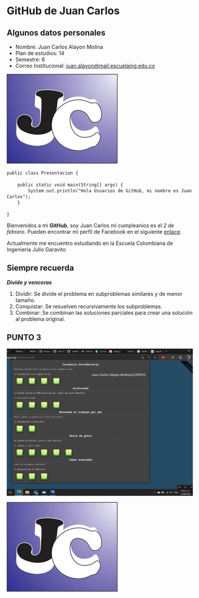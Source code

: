 # GitHub de Juan Carlos

## Algunos datos personales

* Nombre: Juan Carlos Alayon Molina
* Plan de estudios: 14
* Semestre: 6
* Correo Institucional: juan.alayon@mail.escuelaing.edu.co

![](https://github.com/Juank648/Labo-01/blob/master/Juan%20Carlos%20Alayon%20Molina/Icono.jpeg?raw=true)

```
public class Presentacion {

	public static void main(String[] args) {		
		System.out.println("Hola Usuarios de GitHub, mi nombre es Juan Carlos");
	}

}
```

Bienvenidos a mi **GitHub**, soy Juan Carlos mi cumpleanios es el _2 de febrero_. 
Pueden encontrar mi perfil de Facebook en el siguiente [enlace](https://www.facebook.com/juancarlos.alayonmolina).

Actualmente me encuentro estudiando en la Escuela Colombiana de Ingenieria Julio Garavito

## Siempre recuerda

**_Divide y venceras_**
1. Dividir: Se divide el problema en subproblemas similares y de menor tamaño.
2. Conquistar: Se resuelven recursivamente los subproblemas.
3. Combinar: Se combinan las soluciones parciales para crear una solución al problema original.

## PUNTO 3


![](https://github.com/Juank648/Labo-01/blob/master/Juan%20Carlos%20Alayon%20Molina/Captura1.png?raw=true)

![](https://github.com/Juank648/Labo-01/blob/master/Juan%20Carlos%20Alayon%20Molina/Icono.jpeg?raw=true)

